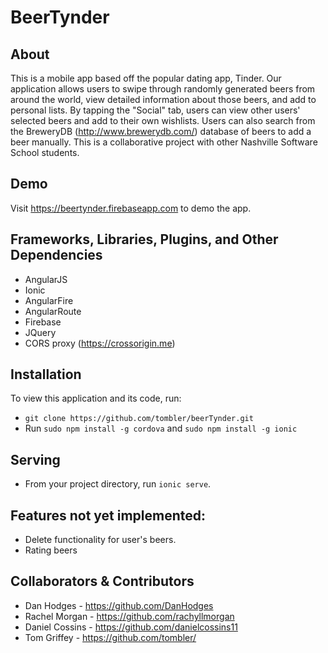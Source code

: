 # BeerTynder

## About

This is a mobile app based off the popular dating app, Tinder. Our application allows users to swipe through randomly generated beers from around the world, view detailed information about those beers, and add to personal lists. By tapping the "Social" tab, users can view other users' selected beers and add to their own wishlists. Users can also search from the BreweryDB (http://www.brewerydb.com/) database of beers to add a beer manually. This is a collaborative project with other Nashville Software School students.

## Demo

Visit https://beertynder.firebaseapp.com to demo the app.

## Frameworks, Libraries, Plugins, and Other Dependencies

* AngularJS
* Ionic
* AngularFire
* AngularRoute
* Firebase
* JQuery
* CORS proxy (https://crossorigin.me)

## Installation

To view this application and its code, run:

* `git clone https://github.com/tombler/beerTynder.git`
* Run `sudo npm install -g cordova` and `sudo npm install -g ionic`

## Serving

* From your project directory, run `ionic serve`.

## Features not yet implemented:

* Delete functionality for user's beers.
* Rating beers

## Collaborators & Contributors

* Dan Hodges - https://github.com/DanHodges
* Rachel Morgan - https://github.com/rachyllmorgan
* Daniel Cossins - https://github.com/danielcossins11
* Tom Griffey - https://github.com/tombler/

